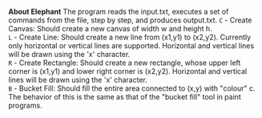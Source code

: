 **About Elephant**
The program reads the input.txt, executes a set of commands from the file, step by step, and produces output.txt. 
`C` - Create Canvas: Should create a new canvas of width w and height h.  
`L` - Create Line: Should create a new line from (x1,y1) to (x2,y2). Currently only horizontal or vertical lines are supported. Horizontal and vertical lines will be drawn using the 'x' character.  
`R` - Create Rectangle: Should create a new rectangle, whose upper left corner is (x1,y1) and lower right corner is (x2,y2). Horizontal and vertical lines will be drawn using the 'x' character.  
`B` - Bucket Fill: Should fill the entire area connected to (x,y) with "colour" c. The behavior of this is the same as that of the "bucket fill" tool in paint programs.


